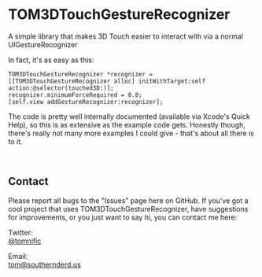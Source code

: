 # TOM3DTouchGestureRecognizer
A simple library that makes 3D Touch easier to interact with via a normal UIGestureRecognizer

In fact, it's as easy as this:

```obj-c
TOM3DTouchGestureRecognizer *recognizer = [[TOM3DTouchGestureRecognizer alloc] initWithTarget:self action:@selector(touched3D:)];
recognizer.minimumForceRequired = 0.8;
[self.view addGestureRecognizer:recognizer];
```

The code is pretty well internally documented (available via Xcode's Quick Help), so this is as extensive as the example code gets. Honestly though, there's really not many more examples I could give - that's about all there is to it. 

<br>

## Contact 
Please report all bugs to the "Issues" page here on GitHub. 
If you've got a cool project that uses TOM3DTouchGestureRecognizer, have suggestions for improvements, or you just want to say hi, you can contact me here: <br>

Twitter: <br>
[@tomnific](https://www.twitter.com/tomnific "Tom's Twitter") <br>

Email: <br>
[tom@southernderd.us](tom@southernderd.us "Tom's Email") <br>
